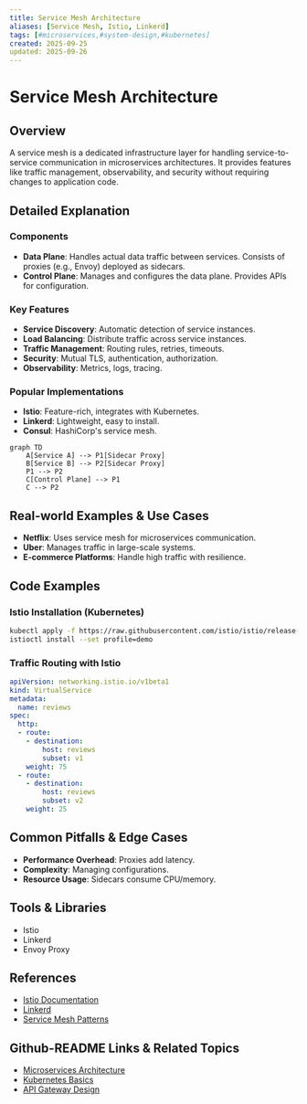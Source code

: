 ```yaml
---
title: Service Mesh Architecture
aliases: [Service Mesh, Istio, Linkerd]
tags: [#microservices,#system-design,#kubernetes]
created: 2025-09-25
updated: 2025-09-26
---
```


# Service Mesh Architecture

## Overview

A service mesh is a dedicated infrastructure layer for handling service-to-service communication in microservices architectures. It provides features like traffic management, observability, and security without requiring changes to application code.

## Detailed Explanation

### Components

- **Data Plane**: Handles actual data traffic between services. Consists of proxies (e.g., Envoy) deployed as sidecars.
- **Control Plane**: Manages and configures the data plane. Provides APIs for configuration.

### Key Features

- **Service Discovery**: Automatic detection of service instances.
- **Load Balancing**: Distribute traffic across service instances.
- **Traffic Management**: Routing rules, retries, timeouts.
- **Security**: Mutual TLS, authentication, authorization.
- **Observability**: Metrics, logs, tracing.

### Popular Implementations

- **Istio**: Feature-rich, integrates with Kubernetes.
- **Linkerd**: Lightweight, easy to install.
- **Consul**: HashiCorp's service mesh.

```mermaid
graph TD
    A[Service A] --> P1[Sidecar Proxy]
    B[Service B] --> P2[Sidecar Proxy]
    P1 --> P2
    C[Control Plane] --> P1
    C --> P2
```

## Real-world Examples & Use Cases

- **Netflix**: Uses service mesh for microservices communication.
- **Uber**: Manages traffic in large-scale systems.
- **E-commerce Platforms**: Handle high traffic with resilience.

## Code Examples

### Istio Installation (Kubernetes)

```bash
kubectl apply -f https://raw.githubusercontent.com/istio/istio/release-1.20/samples/bookinfo/platform/kube/bookinfo.yaml
istioctl install --set profile=demo
```

### Traffic Routing with Istio

```yaml
apiVersion: networking.istio.io/v1beta1
kind: VirtualService
metadata:
  name: reviews
spec:
  http:
  - route:
    - destination:
        host: reviews
        subset: v1
    weight: 75
  - route:
    - destination:
        host: reviews
        subset: v2
    weight: 25
```

## Common Pitfalls & Edge Cases

- **Performance Overhead**: Proxies add latency.
- **Complexity**: Managing configurations.
- **Resource Usage**: Sidecars consume CPU/memory.

## Tools & Libraries

- Istio
- Linkerd
- Envoy Proxy

## References

- [Istio Documentation](https://istio.io/)
- [Linkerd](https://linkerd.io/)
- [Service Mesh Patterns](https://servicemesh.io/)

## Github-README Links & Related Topics

- [Microservices Architecture](../microservices-architecture/README.md)
- [Kubernetes Basics](../kubernetes-basics/README.md)
- [API Gateway Design](../api-gateway-design/README.md)